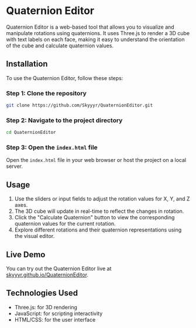 # Quaternion Editor

Quaternion Editor is a web-based tool that allows you to visualize and manipulate rotations using quaternions. It uses Three.js to render a 3D cube with text labels on each face, making it easy to understand the orientation of the cube and calculate quaternion values.

## Installation

To use the Quaternion Editor, follow these steps:

### Step 1: Clone the repository

```bash
git clone https://github.com/Skyyyr/QuaternionEditor.git
```

### Step 2: Navigate to the project directory

```bash
cd QuaternionEditor
```

### Step 3: Open the `index.html` file

Open the `index.html` file in your web browser or host the project on a local server.

## Usage

1. Use the sliders or input fields to adjust the rotation values for X, Y, and Z axes.
2. The 3D cube will update in real-time to reflect the changes in rotation.
3. Click the "Calculate Quaternion" button to view the corresponding quaternion values for the current rotation.
4. Explore different rotations and their quaternion representations using the visual editor.

## Live Demo

You can try out the Quaternion Editor live at [skyyyr.github.io/QuaternionEditor](https://skyyyr.github.io/QuaternionEditor).

## Technologies Used

- Three.js: for 3D rendering
- JavaScript: for scripting interactivity
- HTML/CSS: for the user interface

